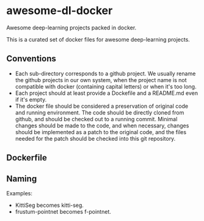 # awesome-dl-docker
Awesome deep-learning projects packed in docker.

This is a curated set of docker files for awesome deep-learning
projects.

## Conventions

- Each sub-directory corresponds to a github project.  We usually
rename the github projects in our own system, when the project
name is not compatible with docker (containing capital letters) or
when it's too long.
- Each project should at least provide a Dockefile and a README.md
even if it's empty.
- The docker file should be considered a preservation of original
code and running environment.  The code should be directly cloned
from github, and should be checked out to a running commit.
Minimal changes should be made to the code, and when necessary,
changes should be implemented as a patch to the original code, and
the files needed for the patch should be checked into this git
repository.

## Dockerfile

## Naming

Examples:
- KittiSeg becomes kitti-seg.
- frustum-pointnet becomes f-pointnet.

